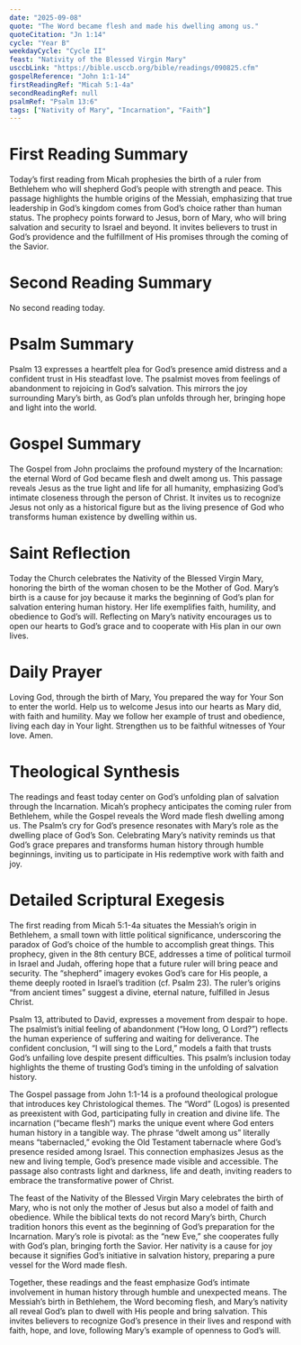 ```yaml
---
date: "2025-09-08"
quote: "The Word became flesh and made his dwelling among us."
quoteCitation: "Jn 1:14"
cycle: "Year B"
weekdayCycle: "Cycle II"
feast: "Nativity of the Blessed Virgin Mary"
usccbLink: "https://bible.usccb.org/bible/readings/090825.cfm"
gospelReference: "John 1:1-14"
firstReadingRef: "Micah 5:1-4a"
secondReadingRef: null
psalmRef: "Psalm 13:6"
tags: ["Nativity of Mary", "Incarnation", "Faith"]
---
```


# First Reading Summary  
Today’s first reading from Micah prophesies the birth of a ruler from Bethlehem who will shepherd God’s people with strength and peace. This passage highlights the humble origins of the Messiah, emphasizing that true leadership in God’s kingdom comes from God’s choice rather than human status. The prophecy points forward to Jesus, born of Mary, who will bring salvation and security to Israel and beyond. It invites believers to trust in God’s providence and the fulfillment of His promises through the coming of the Savior.

# Second Reading Summary  
No second reading today.

# Psalm Summary  
Psalm 13 expresses a heartfelt plea for God’s presence amid distress and a confident trust in His steadfast love. The psalmist moves from feelings of abandonment to rejoicing in God’s salvation. This mirrors the joy surrounding Mary’s birth, as God’s plan unfolds through her, bringing hope and light into the world.

# Gospel Summary  
The Gospel from John proclaims the profound mystery of the Incarnation: the eternal Word of God became flesh and dwelt among us. This passage reveals Jesus as the true light and life for all humanity, emphasizing God’s intimate closeness through the person of Christ. It invites us to recognize Jesus not only as a historical figure but as the living presence of God who transforms human existence by dwelling within us.

# Saint Reflection  
Today the Church celebrates the Nativity of the Blessed Virgin Mary, honoring the birth of the woman chosen to be the Mother of God. Mary’s birth is a cause for joy because it marks the beginning of God’s plan for salvation entering human history. Her life exemplifies faith, humility, and obedience to God’s will. Reflecting on Mary’s nativity encourages us to open our hearts to God’s grace and to cooperate with His plan in our own lives.

# Daily Prayer  
Loving God, through the birth of Mary, You prepared the way for Your Son to enter the world. Help us to welcome Jesus into our hearts as Mary did, with faith and humility. May we follow her example of trust and obedience, living each day in Your light. Strengthen us to be faithful witnesses of Your love. Amen.

# Theological Synthesis  
The readings and feast today center on God’s unfolding plan of salvation through the Incarnation. Micah’s prophecy anticipates the coming ruler from Bethlehem, while the Gospel reveals the Word made flesh dwelling among us. The Psalm’s cry for God’s presence resonates with Mary’s role as the dwelling place of God’s Son. Celebrating Mary’s nativity reminds us that God’s grace prepares and transforms human history through humble beginnings, inviting us to participate in His redemptive work with faith and joy.

# Detailed Scriptural Exegesis  
The first reading from Micah 5:1-4a situates the Messiah’s origin in Bethlehem, a small town with little political significance, underscoring the paradox of God’s choice of the humble to accomplish great things. This prophecy, given in the 8th century BCE, addresses a time of political turmoil in Israel and Judah, offering hope that a future ruler will bring peace and security. The “shepherd” imagery evokes God’s care for His people, a theme deeply rooted in Israel’s tradition (cf. Psalm 23). The ruler’s origins “from ancient times” suggest a divine, eternal nature, fulfilled in Jesus Christ.

Psalm 13, attributed to David, expresses a movement from despair to hope. The psalmist’s initial feeling of abandonment (“How long, O Lord?”) reflects the human experience of suffering and waiting for deliverance. The confident conclusion, “I will sing to the Lord,” models a faith that trusts God’s unfailing love despite present difficulties. This psalm’s inclusion today highlights the theme of trusting God’s timing in the unfolding of salvation history.

The Gospel passage from John 1:1-14 is a profound theological prologue that introduces key Christological themes. The “Word” (Logos) is presented as preexistent with God, participating fully in creation and divine life. The incarnation (“became flesh”) marks the unique event where God enters human history in a tangible way. The phrase “dwelt among us” literally means “tabernacled,” evoking the Old Testament tabernacle where God’s presence resided among Israel. This connection emphasizes Jesus as the new and living temple, God’s presence made visible and accessible. The passage also contrasts light and darkness, life and death, inviting readers to embrace the transformative power of Christ.

The feast of the Nativity of the Blessed Virgin Mary celebrates the birth of Mary, who is not only the mother of Jesus but also a model of faith and obedience. While the biblical texts do not record Mary’s birth, Church tradition honors this event as the beginning of God’s preparation for the Incarnation. Mary’s role is pivotal: as the “new Eve,” she cooperates fully with God’s plan, bringing forth the Savior. Her nativity is a cause for joy because it signifies God’s initiative in salvation history, preparing a pure vessel for the Word made flesh.

Together, these readings and the feast emphasize God’s intimate involvement in human history through humble and unexpected means. The Messiah’s birth in Bethlehem, the Word becoming flesh, and Mary’s nativity all reveal God’s plan to dwell with His people and bring salvation. This invites believers to recognize God’s presence in their lives and respond with faith, hope, and love, following Mary’s example of openness to God’s will.